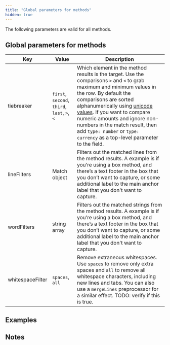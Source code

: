 ```yaml
---
title: "Global parameters for methods"
hidden: true
---
```

The following parameters are valid for all methods.



Global parameters for methods
-----

| Key              | Value                                        | Description                                                  |
| ---------------- | -------------------------------------------- | ------------------------------------------------------------ |
| tiebreaker       | `first`, `second`, `third`, `last`, `>`, `<` | Which element in the method results is the target. Use the comparisons `>` and `<` to grab maximum and minimum values in the row. By default the comparisons are sorted alphanumerically using [unicode values](https://developer.mozilla.org/en-US/docs/Web/JavaScript/Reference/Operators/Less_than).  If you want to compare numeric amounts and ignore non-numbers in the match result,  then add `type: number`  or `type: currency` as a top-level parameter to the field. |
| lineFilters      | Match object                                 | Filters out the matched lines from the method results. A example is if you’re using a box method, and there’s a text footer in the box that you don’t want to capture, or some additional label to the main anchor label that you don't want to capture. |
| wordFilters      | string array                                 | Filters out the matched strings from the method results. A example is if you’re using a box method, and there’s a text footer in the box that you don’t want to capture, or some additional label to the main anchor label that you don't want to capture. |
| whitespaceFilter | `spaces`, `all`                              | Remove extraneous whitespaces. Use `spaces` to remove only extra spaces and `all` to remove all whitespace characters, including new lines and tabs. You can also use a `mergeLines` preprocessor for a similar effect. TODO: verify if this is true. |

Examples
----




Notes
-----